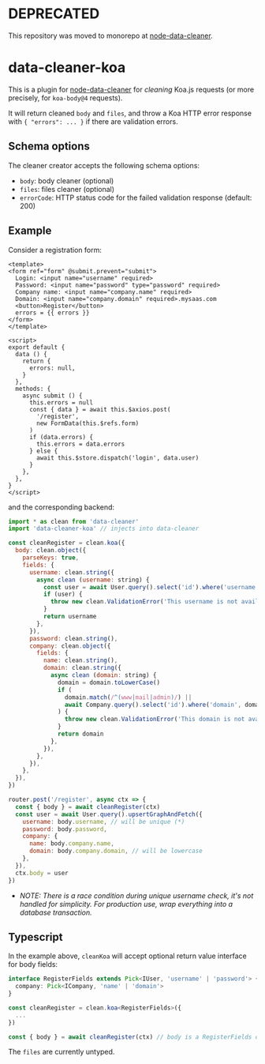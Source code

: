 # DEPRECATED

This repository was moved to monorepo at [node-data-cleaner](https://github.com/IlyaSemenov/node-data-cleaner).

# data-cleaner-koa

This is a plugin for [node-data-cleaner](https://github.com/IlyaSemenov/node-data-cleaner) for *cleaning* Koa.js requests (or more precisely, for `koa-body@4` requests).

It will return cleaned `body` and `files`, and throw a Koa HTTP error response with `{ "errors": ... }` if there are validation errors.

## Schema options

The cleaner creator accepts the following schema options:

* `body`: body cleaner (optional)
* `files`: files cleaner (optional)
* `errorCode`: HTTP status code for the failed validation response (default: 200)

## Example

Consider a registration form:

```vue
<template>
<form ref="form" @submit.prevent="submit">
  Login: <input name="username" required>
  Password: <input name="password" type="password" required>
  Company name: <input name="company.name" required>
  Domain: <input name="company.domain" required>.mysaas.com
  <button>Register</button>
  errors = {{ errors }}
</form>
</template>

<script>
export default {
  data () {
    return {
      errors: null,
    }
  },
  methods: {
    async submit () {
      this.errors = null
      const { data } = await this.$axios.post(
        '/register',
        new FormData(this.$refs.form)
      )
      if (data.errors) {
        this.errors = data.errors
      } else {
        await this.$store.dispatch('login', data.user)
      }
    },
  },
}
</script>
```

and the corresponding backend:

```js
import * as clean from 'data-cleaner'
import 'data-cleaner-koa' // injects into data-cleaner

const cleanRegister = clean.koa({
  body: clean.object({
    parseKeys: true,
    fields: {
      username: clean.string({
        async clean (username: string) {
          const user = await User.query().select('id').where('username', username).first()
          if (user) {
            throw new clean.ValidationError('This username is not available.')
          }
          return username
        },
      }),
      password: clean.string(),
      company: clean.object({
        fields: {
          name: clean.string(),
          domain: clean.string({
            async clean (domain: string) {
              domain = domain.toLowerCase()
              if (
                domain.match(/^(www|mail|admin)/) ||
                await Company.query().select('id').where('domain', domain).first()
              ) {
                throw new clean.ValidationError('This domain is not available.')
              }
              return domain
            },
          }),
        },
      }),
    },
  }),
})

router.post('/register', async ctx => {
  const { body } = await cleanRegister(ctx)
  const user = await User.query().upsertGraphAndFetch({
    username: body.username, // will be unique (*)
    password: body.password,
    company: {
      name: body.company.name,
      domain: body.company.domain, // will be lowercase
    },
  }),
  ctx.body = user
})
```

* *NOTE: There is a race condition during unique username check, it's not handled for simplicity. For production use, wrap everything into a database transaction.*

## Typescript

In the example above, `cleanKoa` will accept optional return value interface for body fields:

```ts
interface RegisterFields extends Pick<IUser, 'username' | 'password'> {
  company: Pick<ICompany, 'name' | 'domain'>
}

const cleanRegister = clean.koa<RegisterFields>({
  ...
})

const { body } = await cleanRegister(ctx) // body is a RegisterFields object
```

The `files` are currently untyped.
